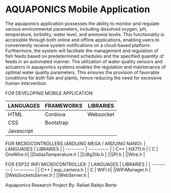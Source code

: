 # AQUAPONICS Mobile Application

The aquaponics application possesses the ability to monitor and regulate various environmental parameters, including dissolved oxygen, pH, temperature, turbidity, water level, and ammonia levels. This functionality is accessible through both online and offline applications, enabling users to conveniently receive system notifications on a cloud-based platform. Furthermore, the system will facilitate the management and regulation of fish feeds based on predetermined schedules and the specified quantity of feeds in an automated manner. The utilization of water quality sensors and actuators in aquaponics systems enables the regulation and maintenance of optimal water quality parameters. This ensures the provision of favorable conditions for both fish and plants, hence reducing the need for excessive human intervention.


FOR DEVELOPING MOBILE APPLICATION:

| LANGUAGES | FRAMEWORKS | LIBRARIES |
| --------- | ---------- | --------- | 
| HTML      | Cordova    | Websocket |
| CSS       | Bootstrap  |           |
| Javascript|            |           |

FOR MICROCONTROLLERS (ARDUINO MEGA / ARDUINO NANO):
| LANGUAGES |  LIBRARIES |
| --------- | ---------- |
| C++      |     HX711.h |
| C       |    OneWire.h|
||DallasTemperature.h |
||U8g2lib.h    |
||SPI.h    |
||Wire.h    |

FOR ESP32 WiFi MICROCONTROLLER:
| LANGUAGES |  LIBRARIES |
| --------- | ---------- | 
| C++      |     esp_camera.h |
| C       |    WiFi.h|
||WiFiManager.h |
||WebSocketsServer.h |
||WebServer.h |


Aquaponics Research Project By: Rafael Balejo Berte
